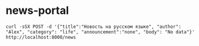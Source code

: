 # news-portal


    curl -sSX POST -d '{"title":"Новость на русском языке", "author": "Alex", "category": "life", "announcement":"none", "body": "No data"}' http://localhost:8000/news
